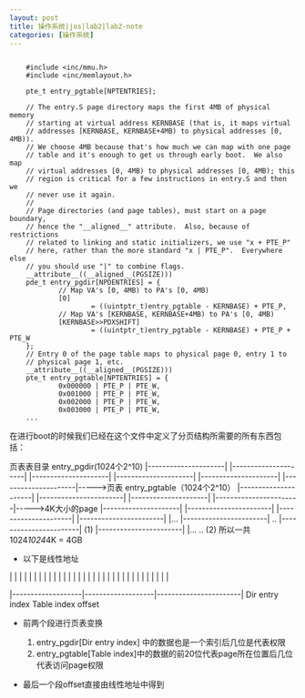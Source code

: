 ```yaml
---
layout: post
title: 操作系统|jos|lab2|lab2-note
categories: [操作系统]
---
```


```

	#include <inc/mmu.h>
	#include <inc/memlayout.h>
	
	pte_t entry_pgtable[NPTENTRIES];
	
	// The entry.S page directory maps the first 4MB of physical memory
	// starting at virtual address KERNBASE (that is, it maps virtual
	// addresses [KERNBASE, KERNBASE+4MB) to physical addresses [0, 4MB)).
	// We choose 4MB because that's how much we can map with one page
	// table and it's enough to get us through early boot.  We also map
	// virtual addresses [0, 4MB) to physical addresses [0, 4MB); this
	// region is critical for a few instructions in entry.S and then we
	// never use it again.
	//
	// Page directories (and page tables), must start on a page boundary,
	// hence the "__aligned__" attribute.  Also, because of restrictions
	// related to linking and static initializers, we use "x + PTE_P"
	// here, rather than the more standard "x | PTE_P".  Everywhere else
	// you should use "|" to combine flags.
	__attribute__((__aligned__(PGSIZE)))
	pde_t entry_pgdir[NPDENTRIES] = {
	        // Map VA's [0, 4MB) to PA's [0, 4MB)
	        [0]
	                = ((uintptr_t)entry_pgtable - KERNBASE) + PTE_P,
	        // Map VA's [KERNBASE, KERNBASE+4MB) to PA's [0, 4MB)
	        [KERNBASE>>PDXSHIFT]
	                = ((uintptr_t)entry_pgtable - KERNBASE) + PTE_P + PTE_W
	};
	// Entry 0 of the page table maps to physical page 0, entry 1 to
	// physical page 1, etc.
	__attribute__((__aligned__(PGSIZE)))
	pte_t entry_pgtable[NPTENTRIES] = {
	        0x000000 | PTE_P | PTE_W,
	        0x001000 | PTE_P | PTE_W,
	        0x002000 | PTE_P | PTE_W,
	        0x003000 | PTE_P | PTE_W,
	...

```

在进行boot的时候我们已经在这个文件中定义了分页结构所需要的所有东西包括：

页表表目录 entry_pgdir(1024个2^10)
|---------------------|
|---------------------|
|---------------------|
|---------------------|
|---------------------|
|---------------------|----->页表 entry_pgtable（1024个2^10）
|---------------------|		 |-----------------------|
|---------------------|		 |-----------------------|----->4K大小的page
|---------------------|		 |-----------------------|
|---------------------|		 |-----------------------|
|...						 |-----------------------|
 ..							 |-----------------------|
 (1)						 |-----------------------|
							 |...
							  ..
							  (2)
所以一共1024*1024*4K = 4GB


* 以下是线性地址

| | | | | | | | | | | | | | | | | | | | | | | | | | | | | | | | |

|-------------------|-------------------|-----------------------|
   Dir entry index      Table  index             offset        

* 前两个段进行页表变换
	1. entry_pgdir[Dir entry index] 中的数据也是一个索引后几位是代表权限
	2. entry_pgtable[Table index]中的数据的前20位代表page所在位置后几位代表访问page权限
	
* 最后一个段offset直接由线性地址中得到




